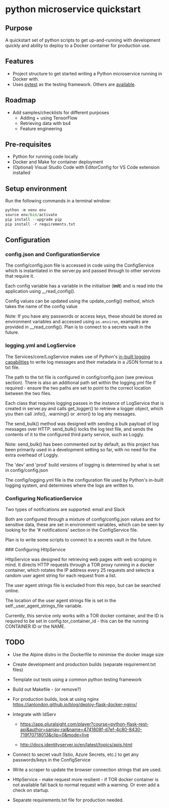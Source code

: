 # python microservice quickstart

## Purpose

A quickstart set of python scripts to get up-and-running with development quickly and ability to deploy to a Docker container for production use.

## Features

- Project structure to get started writing a Python microservice running in Docker with.
- Uses [pytest](https://docs.pytest.org/en/latest/) as the testing framework. Others are [available](https://pythontesting.net/start-here/).

## Roadmap

- Add samples/checklists for different purposes
  - Adding + using TensorFlow
  - Retrieving data with bs4
  - Feature engineering

## Pre-requisites

- Python for running code locally
- Docker and Make for container deployment
- (Optional) Visual Studio Code with EditorConfig for VS Code extension installed

## Setup environment

Run the following commands in a terminal window:

```python
python -m venv env
source env/bin/activate
pip install --upgrade pip
pip install -r requirements.txt
```

## Configuration

### config.json and ConfigurationService

The config/config.json file is accessed in code using the ConfigService which is
instantiated in the server.py and passed through to other services that require it.

Each config variable has a variable in the initialiser (__init__) and is read into
the application using __read_config().

Config values can be updated using the update_config() method, which takes the name
of the config value

Note: If you have any passwords or access keys, these should be stored as environment
variables and accessed using `os.environ`, examples are provided in __read_config().
Plan is to connect to a secrets vault in the future.

### logging.yml and LogService

The Services/core/LogService makes use of Python's
[in-built logging capabilities](https://docs.python.org/3/library/logging.html) to
write log messages and their metadata in a JSON format to a txt file.

The path to the txt file is configured in config/config.json (see previous section).
There is also an additional path set within the logging.yml file if required - ensure
the two paths are set to point to the correct location between the two files.

Each class that requires logging passes in the instance of LogService that is created
in server.py and calls get_logger() to retrieve a logger object, which you then call
.info(), .warning() or .error() to log any messages.

The send_bulk() method was designed with sending a bulk payload of log messages
over HTTP. send_bulk() locks the log text file, and sends the contents of it to the
configured third party service, such as Loggly.

Note: send_bulk() has been commented out by default, as this project has been
primarily used in a development setting so far, with no need for the extra overhead
of Loggly.

The 'dev' and 'prod' build versions of logging is determined by what is set in
config/config.json

The config/logging.yml file is the configuration file used by Python's in-built
logging system, and determines where the logs are written to.

### Configuring NoficationService

Two types of notifications are supported: email and Slack

Both are configured through a mixture of config/config.json values and for sensitive
data, these are set in environment variables, which can be seen by looking for the
'# notifications' section in the ConfigService file.

Plan is to write some scripts to connect to a secrets vault in the future.

### Configuring HttpService

HttpService was designed for retrieving web pages with web scraping in mind.
It directs HTTP requests through a TOR proxy running in a docker container, which
rotates the IP address every 25 requests and selects a random user agent string for
each request from a list.

The user agent strings file is excluded from this repo, but can be searched online.

The location of the user agent strings file is set in the self._user_agent_strings_file
variable.

Currently, this service only works with a TOR docker container, and the ID is required to
be set in config.tor_container_id - this can be the running CONTAINER ID or the NAME.

## TODO

- Use the Alpine distro in the Dockerfile to minimise the docker image size

- Create development and production builds (separate requirement.txt files)

- Template out tests using a common python testing framework

- Build out Makefile - (or remove?)

- For production builds, look at using nginx https://ianlondon.github.io/blog/deploy-flask-docker-nginx/

- Integrate with IdServ

  - https://app.pluralsight.com/player?course=python-flask-rest-api&author=sanjay-rai&name=4741808f-d7ef-4c80-8430-719f70718013&clip=0&mode=live

  - http://docs.identityserver.io/en/latest/topics/apis.html

- Connect to secret vault (Istio, Azure Secrets, etc.) to get any passwords/keys in the ConfigService

- Write a scraper to update the browser connection strings that are used.

- HttpService - make request more resilient - if TOR docker container is not available fall back to normal request with a warning. Or even add a check on startup.

- Separate requirements.txt file for production needed.
